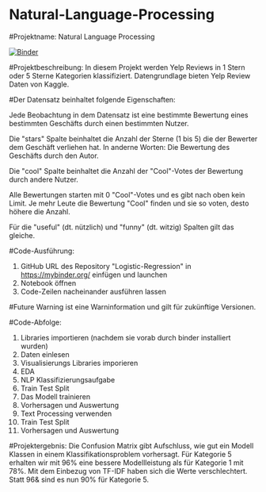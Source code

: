 # Natural-Language-Processing

#Projektname: Natural Language Processing

[![Binder](https://mybinder.org/badge_logo.svg)](https://mybinder.org/v2/gh/Lara-167/Natural-Language-Processing/HEAD)

#Projektbeschreibung: In diesem Projekt werden Yelp Reviews in 1 Stern oder 5 Sterne Kategorien klassifiziert. Datengrundlage bieten Yelp Review Daten von Kaggle.

#Der Datensatz beinhaltet folgende Eigenschaften:

Jede Beobachtung in dem Datensatz ist eine bestimmte Bewertung eines bestimmten Geschäfts durch einen bestimmten Nutzer.

Die "stars" Spalte beinhaltet die Anzahl der Sterne (1 bis 5) die der Bewerter dem Geschäft verliehen hat. In anderne Worten: Die Bewertung des Geschäfts durch den Autor.

Die "cool" Spalte beinhaltet die Anzahl der "Cool"-Votes der Bewertung durch andere Nutzer.

Alle Bewertungen starten mit 0 "Cool"-Votes und es gibt nach oben kein Limit. Je mehr Leute die Bewertung "Cool" finden und sie so voten, desto höhere die Anzahl.

Für die "useful" (dt. nützlich) und "funny" (dt. witzig) Spalten gilt das gleiche.

#Code-Ausführung: 
1. GitHub URL des Repository "Logistic-Regression" in https://mybinder.org/ einfügen und launchen
2. Notebook öffnen
3. Code-Zeilen nacheinander ausführen lassen


#Future Warning ist eine Warninformation und gilt für zukünftige Versionen.

#Code-Abfolge: 
1. Libraries importieren (nachdem sie vorab durch binder installiert wurden)
2. Daten einlesen
3. Visualisierungs Libraries imporieren
4. EDA
5. NLP Klassifizierungsaufgabe
6. Train Test Split
7. Das Modell trainieren
8. Vorhersagen und Auswertung
9. Text Processing verwenden
10. Train Test Split
11. Vorhersagen und Auswertung


#Projektergebnis: Die Confusion Matrix gibt Aufschluss, wie gut ein Modell Klassen in einem Klassifikationsproblem vorhersagt. Für Kategorie 5 erhalten wir mit 96% eine bessere Modellleistung als für Kategorie 1 mit 78%. Mit dem Einbezug von TF-IDF haben sich die Werte verschlechtert. Statt 96& sind es nun 90% für Kategorie 5.

